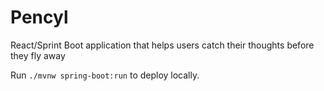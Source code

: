 # Pencyl
React/Sprint Boot application that helps users catch their thoughts before they fly away

Run `./mvnw spring-boot:run` to deploy locally.